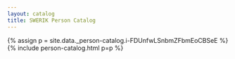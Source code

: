 ```yaml
---
layout: catalog
title: SWERIK Person Catalog
---
```

{% assign p = site.data._person-catalog.i-FDUnfwLSnbmZFbmEoCBSeE %}
{% include person-catalog.html p=p %}

